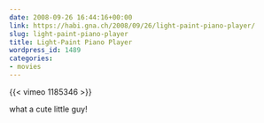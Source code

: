 ```yaml
---
date: 2008-09-26 16:44:16+00:00
link: https://habi.gna.ch/2008/09/26/light-paint-piano-player/
slug: light-paint-piano-player
title: Light-Paint Piano Player
wordpress_id: 1489
categories:
- movies
---
```


{{< vimeo 1185346 >}}

what a cute little guy!
